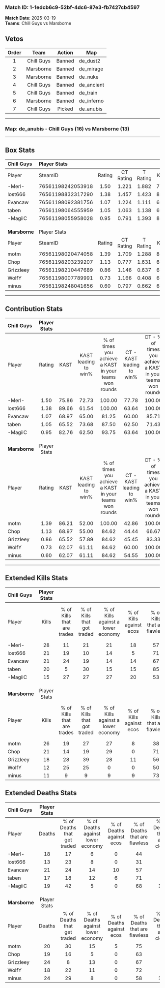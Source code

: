 ### Match ID: 1-1edcb6c9-52bf-4dc6-87e3-fb7427cb4597  
**Match Date**: 2025-03-19  
**Teams**: Chill Guys vs Marsborne  

## Vetos  

| Order | Team | Action | Map |
| :---: | :--: | :----: | --- |
| 1 | Chill Guys | Banned | de_dust2 |
| 2 | Marsborne | Banned | de_mirage |
| 3 | Marsborne | Banned | de_nuke |
| 4 | Chill Guys | Banned | de_ancient |
| 5 | Chill Guys | Banned | de_train |
| 6 | Marsborne | Banned | de_inferno |
| 7 | Chill Guys | Picked | de_anubis |

---  

### **Map**: de_anubis - Chill Guys (16) vs Marsborne (13)  
---  

## Box Stats  

| **Chill Guys** | Player Stats      |        |           |          |       |       |       |         |        |      |     |
| :- | :- | :-: | :-: | :-: | :-: | :-: | :-: | :-: | :-: | :-: | :-: |
| Player         | SteamID           | Rating | CT Rating | T Rating | KAST  |  ADR  | Kills | Assists | Deaths | K/D  | HS% |
| -Merl-         | 76561198242053918 |  1.50  |   1.221   |  1.882   | 75.86 | 107.8 |  28   |   10    |   18   | 1.56 | 82  |
| lost666        | 76561198832317290 |  1.38  |   1.457   |  1.423   | 89.66 | 77.9  |  21   |    7    |   13   | 1.62 | 85  |
| Evancaw        | 76561198092381756 |  1.07  |   1.224   |  1.111   | 68.97 | 78.0  |  21   |    5    |   21   | 1.00 | 33  |
| taben          | 76561198064555959 |  1.05  |   1.063   |  1.138   | 65.52 | 67.6  |  20   |    2    |   17   | 1.18 | 45  |
| -MagiiC        | 76561198055958028 |  0.95  |   0.791   |  1.393   | 82.76 | 53.2  |  15   |    6    |   19   | 0.79 | 40  |
|                |                   |        |           |          |       |       |       |         |        |      |     |
|                |                   |        |           |          |       |       |       |         |        |      |     |
|                |                   |        |           |          |       |       |       |         |        |      |     |
| **Marsborne**  | Player Stats      |        |           |          |       |       |       |         |        |      |     |
| Player         | SteamID           | Rating | CT Rating | T Rating | KAST  |  ADR  | Kills | Assists | Deaths | K/D  | HS% |
| motm           | 76561198020474058 |  1.39  |   1.709   |  1.288   | 86.21 | 82.9  |  26   |    7    |   20   | 1.30 | 34  |
| Chop           | 76561198203239207 |  1.13  |   0.777   |  1.631   | 68.97 | 85.8  |  21   |    5    |   19   | 1.11 | 66  |
| Grizzleey      | 76561198210447689 |  0.86  |   1.146   |  0.637   | 65.52 | 61.6  |  18   |    8    |   24   | 0.75 | 50  |
| WolfY          | 76561198007789991 |  0.73  |   1.166   |  0.408   | 62.07 | 50.3  |  12   |    7    |   18   | 0.67 | 66  |
| minus          | 76561198248041656 |  0.60  |   0.797   |  0.662   | 62.07 | 53.8  |  11   |    8    |   24   | 0.46 | 45  |
---  

## Contribution Stats  

| **Chill Guys** | Player Stats |       |                      |                                                        |                           |                                                             |                          |                                                            |
| :- | :-: | :-: | :-: | :-: | :-: | :-: | :-: | :-: |
| Player         |    Rating    | KAST  | KAST leading to win% | % of times you achieve a KAST in your teams won rounds | CT - KAST leading to win% | CT - % of times you achieve a KAST in your teams won rounds | T - KAST leading to win% | T - % of times you achieve a KAST in your teams won rounds |
| -Merl-         |     1.50     | 75.86 |        72.73         |                         100.00                         |           77.78           |                           100.00                            |          69.23           |                           100.00                           |
| lost666        |     1.38     | 89.66 |        61.54         |                         100.00                         |           63.64           |                           100.00                            |          60.00           |                           100.00                           |
| Evancaw        |     1.07     | 68.97 |        65.00         |                         81.25                          |           60.00           |                            85.71                            |          70.00           |                           77.78                            |
| taben          |     1.05     | 65.52 |        73.68         |                         87.50                          |           62.50           |                            71.43                            |          81.82           |                           100.00                           |
| -MagiiC        |     0.95     | 82.76 |        62.50         |                         93.75                          |           63.64           |                           100.00                            |          61.54           |                           88.89                            |
|                |              |       |                      |                                                        |                           |                                                             |                          |                                                            |
|                |              |       |                      |                                                        |                           |                                                             |                          |                                                            |
|                |              |       |                      |                                                        |                           |                                                             |                          |                                                            |
| **Marsborne**  | Player Stats |       |                      |                                                        |                           |                                                             |                          |                                                            |
| Player         |    Rating    | KAST  | KAST leading to win% | % of times you achieve a KAST in your teams won rounds | CT - KAST leading to win% | CT - % of times you achieve a KAST in your teams won rounds | T - KAST leading to win% | T - % of times you achieve a KAST in your teams won rounds |
| motm           |     1.39     | 86.21 |        52.00         |                         100.00                         |           42.86           |                           100.00                            |          63.64           |                           100.00                           |
| Chop           |     1.13     | 68.97 |        55.00         |                         84.62                          |           44.44           |                            66.67                            |          63.64           |                           100.00                           |
| Grizzleey      |     0.86     | 65.52 |        57.89         |                         84.62                          |           45.45           |                            83.33                            |          75.00           |                           85.71                            |
| WolfY          |     0.73     | 62.07 |        61.11         |                         84.62                          |           60.00           |                           100.00                            |          62.50           |                           71.43                            |
| minus          |     0.60     | 62.07 |        61.11         |                         84.62                          |           54.55           |                           100.00                            |          71.43           |                           71.43                            |
---  

## Extended Kills Stats  

| **Chill Guys** | Player Stats |                            |                            |                                    |                         |                              |                                 |                                       |                    |           |
| :- | :-: | :-: | :-: | :-: | :-: | :-: | :-: | :-: | :-: | :-: |
| Player         |    Kills     | % of Kills that are trades | % of Kills that got traded | % of Kills against a lower economy | % of Kills against ecos | % of Kills that are flawless | % of Kills that are close duels | % of Kills that are assisted by flash | Pistol Round Kills | AWP Kills |
| -Merl-         |      28      |             11             |             21             |                 21                 |           18            |              57              |                7                |                   7                   |         0          |     3     |
| lost666        |      21      |             19             |             10             |                 14                 |            5            |              71              |               10                |                   5                   |         0          |     3     |
| Evancaw        |      21      |             24             |             19             |                 14                 |           14            |              67              |                0                |                   0                   |         2          |     1     |
| taben          |      20      |             5              |             30             |                 15                 |           15            |              85              |                0                |                   0                   |         9          |     3     |
| -MagiiC        |      15      |             27             |             27             |                 27                 |           20            |              53              |                0                |                   7                   |         0          |     0     |
|                |              |                            |                            |                                    |                         |                              |                                 |                                       |                    |           |
|                |              |                            |                            |                                    |                         |                              |                                 |                                       |                    |           |
|                |              |                            |                            |                                    |                         |                              |                                 |                                       |                    |           |
| **Marsborne**  | Player Stats |                            |                            |                                    |                         |                              |                                 |                                       |                    |           |
| Player         |    Kills     | % of Kills that are trades | % of Kills that got traded | % of Kills against a lower economy | % of Kills against ecos | % of Kills that are flawless | % of Kills that are close duels | % of Kills that are assisted by flash | Pistol Round Kills | AWP Kills |
| motm           |      26      |             19             |             27             |                 27                 |            8            |              38              |                8                |                  12                   |         0          |     1     |
| Chop           |      21      |             14             |             19             |                 29                 |            0            |              71              |                5                |                   0                   |         0          |     0     |
| Grizzleey      |      18      |             28             |             39             |                 28                 |           11            |              56              |               11                |                   6                   |         0          |     2     |
| WolfY          |      12      |             25             |             25             |                 0                  |            0            |              50              |                0                |                   0                   |         1          |     0     |
| minus          |      11      |             9              |             9              |                 9                  |            9            |              73              |                9                |                   9                   |         0          |     1     |
## Extended Deaths Stats  

| **Chill Guys** | Player Stats |                             |                                   |                          |                               |                            |                           |               |
| :- | :-: | :-: | :-: | :-: | :-: | :-: | :-: | :-: |
| Player         |    Deaths    | % of Deaths that get traded | % of Deaths against lower economy | % of Deaths against ecos | % of Deaths that are flawless | % of Deaths that are close | % of Deaths while blinded | Deaths to AWP |
| -Merl-         |      18      |             17              |                 6                 |            0             |              44               |             6              |             6             |       0       |
| lost666        |      13      |             23              |                 8                 |            0             |              31               |             8              |             0             |       0       |
| Evancaw        |      21      |             24              |                14                 |            10            |              57               |             5              |            10             |       0       |
| taben          |      17      |             18              |                12                 |            6             |              71               |             0              |             0             |       1       |
| -MagiiC        |      19      |             42              |                 5                 |            0             |              68               |             16             |            11             |       0       |
|                |              |                             |                                   |                          |                               |                            |                           |               |
|                |              |                             |                                   |                          |                               |                            |                           |               |
|                |              |                             |                                   |                          |                               |                            |                           |               |
| **Marsborne**  | Player Stats |                             |                                   |                          |                               |                            |                           |               |
| Player         |    Deaths    | % of Deaths that get traded | % of Deaths against lower economy | % of Deaths against ecos | % of Deaths that are flawless | % of Deaths that are close | % of Deaths while blinded | Deaths to AWP |
| motm           |      20      |             30              |                15                 |            5             |              75               |             0              |             5             |       2       |
| Chop           |      19      |             16              |                 5                 |            0             |              63               |             0              |            11             |       1       |
| Grizzleey      |      24      |              8              |                13                 |            0             |              67               |             4              |             0             |       3       |
| WolfY          |      18      |             22              |                11                 |            0             |              72               |             0              |             6             |       2       |
| minus          |      24      |             29              |                 8                 |            0             |              58               |             13             |             0             |       3       |
